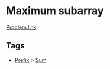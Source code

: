 # Maximum subarray

[Problem link](https://leetcode.com/problems/maximum-subarray)

## Tags

* [Prefix](/README.md#Prefix) > [Sum](/README.md#Prefix-Sum)
